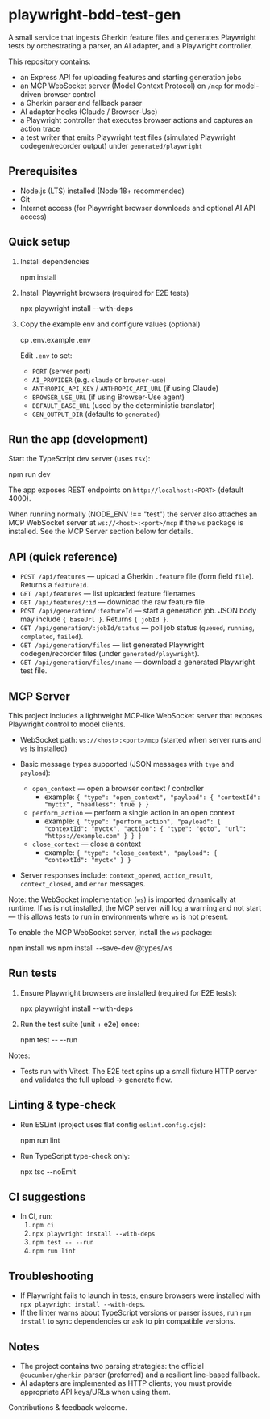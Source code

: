 # playwright-bdd-test-gen
A small service that ingests Gherkin feature files and generates Playwright tests by orchestrating a parser, an AI adapter, and a Playwright controller.

This repository contains:
- an Express API for uploading features and starting generation jobs
- an MCP WebSocket server (Model Context Protocol) on `/mcp` for model-driven browser control
- a Gherkin parser and fallback parser
- AI adapter hooks (Claude / Browser-Use)
- a Playwright controller that executes browser actions and captures an action trace
- a test writer that emits Playwright test files (simulated Playwright codegen/recorder output) under `generated/playwright`


## Prerequisites
- Node.js (LTS) installed (Node 18+ recommended)
- Git
- Internet access (for Playwright browser downloads and optional AI API access)


## Quick setup
1. Install dependencies

   npm install

2. Install Playwright browsers (required for E2E tests)

   npx playwright install --with-deps

3. Copy the example env and configure values (optional)

   cp .env.example .env

   Edit `.env` to set:
   - `PORT` (server port)
   - `AI_PROVIDER` (e.g. `claude` or `browser-use`)
   - `ANTHROPIC_API_KEY` / `ANTHROPIC_API_URL` (if using Claude)
   - `BROWSER_USE_URL` (if using Browser-Use agent)
   - `DEFAULT_BASE_URL` (used by the deterministic translator)
   - `GEN_OUTPUT_DIR` (defaults to `generated`)


## Run the app (development)

Start the TypeScript dev server (uses `tsx`):

   npm run dev

The app exposes REST endpoints on `http://localhost:<PORT>` (default 4000).

When running normally (NODE_ENV !== "test") the server also attaches an MCP WebSocket server at `ws://<host>:<port>/mcp` if the `ws` package is installed. See the MCP Server section below for details.


## API (quick reference)
- `POST /api/features` — upload a Gherkin `.feature` file (form field `file`). Returns a `featureId`.
- `GET /api/features` — list uploaded feature filenames
- `GET /api/features/:id` — download the raw feature file
- `POST /api/generation/:featureId` — start a generation job. JSON body may include `{ baseUrl }`. Returns `{ jobId }`.
- `GET /api/generation/:jobId/status` — poll job status (`queued`, `running`, `completed`, `failed`).
- `GET /api/generation/files` — list generated Playwright codegen/recorder files (under `generated/playwright`).
- `GET /api/generation/files/:name` — download a generated Playwright test file.


## MCP Server

This project includes a lightweight MCP-like WebSocket server that exposes Playwright control to model clients.

- WebSocket path: `ws://<host>:<port>/mcp` (started when server runs and `ws` is installed)
- Basic message types supported (JSON messages with `type` and `payload`):
  - `open_context` — open a browser context / controller
    - example: `{ "type": "open_context", "payload": { "contextId": "myctx", "headless": true } }`
  - `perform_action` — perform a single action in an open context
    - example: `{ "type": "perform_action", "payload": { "contextId": "myctx", "action": { "type": "goto", "url": "https://example.com" } } }`
  - `close_context` — close a context
    - example: `{ "type": "close_context", "payload": { "contextId": "myctx" } }`

- Server responses include: `context_opened`, `action_result`, `context_closed`, and `error` messages.

Note: the WebSocket implementation (`ws`) is imported dynamically at runtime. If `ws` is not installed, the MCP server will log a warning and not start — this allows tests to run in environments where `ws` is not present.

To enable the MCP WebSocket server, install the `ws` package:

   npm install ws
   npm install --save-dev @types/ws


## Run tests

1. Ensure Playwright browsers are installed (required for E2E tests):

   npx playwright install --with-deps

2. Run the test suite (unit + e2e) once:

   npm test -- --run

Notes:
- Tests run with Vitest. The E2E test spins up a small fixture HTTP server and validates the full upload → generate flow.


## Linting & type-check

- Run ESLint (project uses flat config `eslint.config.cjs`):

   npm run lint

- Run TypeScript type-check only:

   npx tsc --noEmit


## CI suggestions
- In CI, run:
  1. `npm ci`
  2. `npx playwright install --with-deps`
  3. `npm test -- --run`
  4. `npm run lint`


## Troubleshooting
- If Playwright fails to launch in tests, ensure browsers were installed with `npx playwright install --with-deps`.
- If the linter warns about TypeScript versions or parser issues, run `npm install` to sync dependencies or ask to pin compatible versions.


## Notes
- The project contains two parsing strategies: the official `@cucumber/gherkin` parser (preferred) and a resilient line-based fallback.
- AI adapters are implemented as HTTP clients; you must provide appropriate API keys/URLs when using them.

Contributions & feedback welcome.
